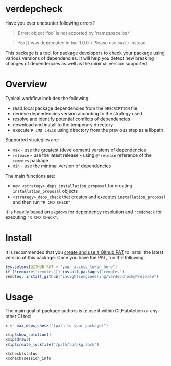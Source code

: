 # verdepcheck

Have you ever encounter following errors?

> Error: object ‘foo’ is not exported by 'namespace:bar'

> `foo()` was deprecated in bar 1.0.0.
> i Please use `baz()` instead.

This package is a tool for package developers to check your package using various versions of dependencies. It will help you detect new breaking changes of dependencies as well as the minimal version supported.

# Overview

Typical workflow includes the following:

* read local package dependencies from the `DESCRIPTION` file
* derieve dependencies version according to the strategy used
* resolve and identify potential conflicts of dependencies
* download and install to the temporary directory
* execute `R CMD CHECK` using directory from the previous step as a libpath

Supported strategies are:

* `max` - use the greatest (development) versions of dependencies
* `release` - use the latest release - using `@*release` reference of the `remotes` package
* `min` - use the minimal version of dependencies

The main functions are:

* `new_<strategy>_deps_installation_proposal` for creating `installation_proposal` objects
* `<strategy>_deps_check` that creates and executes `installation_proposal` and then run `"R CMD CHECK"`

It is heavily based on `pkgdown` for dependency resolution and `rcmdcheck` for executing `"R CMD CHECK"`.

# Install

It is recommended that you [create and use a Github PAT](https://docs.github.com/en/github/authenticating-to-github/keeping-your-account-and-data-secure/creating-a-personal-access-token) to install the latest version of this package. Once you have the PAT, run the following:

```r
Sys.setenv(GITHUB_PAT = "your_access_token_here")
if (!require("remotes")) install.packages("remotes")
remotes::install_github("insightsengineering/verdepcheck@*release")
```

# Usage

The main goal of package authors is to use it within GitHubAction or any other CI tool.

```r
x <- max_deps_check("(path to your package)")

x$ip$show_solution()
x$ip$draw()
x$ip$create_lockfile("/path/to/pkg.lock")

x$check$status
x$check$session_info
```
